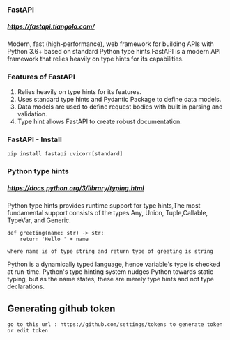 ### FastAPI 
##### https://fastapi.tiangolo.com/
Modern, fast (high-performance), web framework for building APIs with Python 3.6+ based on standard Python type hints.FastAPI is a modern API framework that relies heavily on type hints for its capabilities.

### Features of FastAPI
1. Relies heavily on type hints for its features.
2. Uses standard type hints and Pydantic Package to define data models.
3. Data models are used to define request bodies with built in parsing and validation.
4. Type hint allows FastAPI to create robust documentation.

### FastAPI - Install
    pip install fastapi uvicorn[standard]

### Python type hints
##### https://docs.python.org/3/library/typing.html
Python type hints provides runtime support for type hints,The most fundamental support consists of the types Any, Union, Tuple,Callable, TypeVar, and Generic.
    
    def greeting(name: str) -> str:
        return 'Hello ' + name
    
    where name is of type string and return type of greeting is string

Python is a dynamically typed language, hence variable's type is checked at run-time. Python's type hinting
system nudges Python towards static typing, but as the name states, these are merely type hints and not type declarations.




## Generating github token
    go to this url : https://github.com/settings/tokens to generate token or edit token
